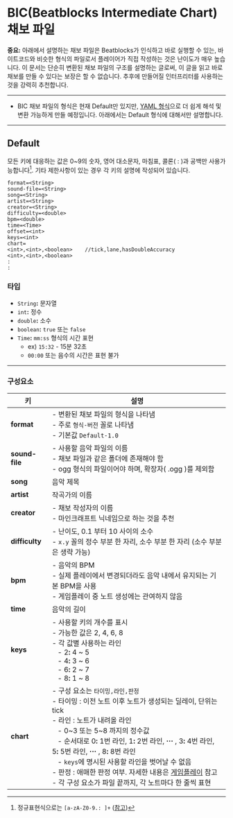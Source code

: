 # BIC(Beatblocks Intermediate Chart) 채보 파일

**중요:** 아래에서 설명하는 채보 파일은 Beatblocks가 인식하고 바로 실행할 수 있는, 바이트코드와 비슷한 형식의 파일로서
플레이어가 직접 작성하는 것은 난이도가 매우 높습니다.
이 문서는 단순히 변환된 채보 파일의 구조를 설명하는 글로써, 이 글을 읽고 바로 채보를 만들 수 있다는 보장은 할 수 없습니다.
추후에 만들어질 인터프리터를 사용하는 것을 강력히 추천합니다.

---

- BIC 채보 파일의 형식은 현재 Default만 있지만,
[YAML 형식](../src/main/java/net/spacedvoid/beatblocks/common/parser/YamlParser.java)으로
더 쉽게 해석 및 변환 가능하게 만들 예정입니다.
아래에서는 Default 형식에 대해서만 설명합니다.

---

## Default

모든 키에 대응하는 값은 0~9의 숫자, 영어 대소문자, 마침표, 콜론( : )과 공백만 사용가능합니다[^regex].
기타 제한사항이 있는 경우 각 키의 설명에 작성되어 있습니다.

```
format=<String>
sound-file=<String>
song=<String>
artist=<String>
creator=<String>
difficulty=<double>
bpm=<double>
time=<Time>
offset=<int>
keys=<int>
chart=
<int>,<int>,<boolean>    //tick,lane,hasDoubleAccuracy
<int>,<int>,<boolean>
:
:
```

### 타입

- `String`<!---->**:** 문자열
- `int`<!---->**:** 정수
- `double`<!---->**:** 소수
- `boolean`<!---->**:** `true` 또는 `false`
- `Time`<!---->**:** `mm:ss` 형식의 시간 표현
  - ex) `15:32` - 15분 32초
  - `00:00` 또는 음수의 시간은 표현 불가

---
### 구성요소

| 키              | 설명                                                                                                                                                                                                                                                                                                                                                                                                                                                        |
|----------------|-----------------------------------------------------------------------------------------------------------------------------------------------------------------------------------------------------------------------------------------------------------------------------------------------------------------------------------------------------------------------------------------------------------------------------------------------------------|
| **format**     | - 변환된 채보 파일의 형식을 나타냄<br> - 주로 `형식-버전` 꼴로 나타냄<br> - 기본값 `Default-1.0`                                                                                                                                                                                                                                                                                                                                                                                      |
| **sound-file** | - 사용할 음악 파일의 이름<br> - 채보 파일과 같은 폴더에 존재해야 함<br>- ogg 형식의 파일이어야 하며, 확장자( .ogg )를 제외함                                                                                                                                                                                                                                                                                                                                                                        |
| **song**       | 음악 제목                                                                                                                                                                                                                                                                                                                                                                                                                                                     |
| **artist**     | 작곡가의 이름                                                                                                                                                                                                                                                                                                                                                                                                                                                   |
| **creator**    | - 채보 작성자의 이름<br>- 마인크래프트 닉네임으로 하는 것을 추천                                                                                                                                                                                                                                                                                                                                                                                                                   |
| **difficulty** | - 난이도, 0.1 부터 10 사이의 소수<br>- `x.y` 꼴의 정수 부분 한 자리, 소수 부분 한 자리 (소수 부분은 생략 가능)                                                                                                                                                                                                                                                                                                                                                                               |
| **bpm**        | - 음악의 BPM<br>- 실제 플레이에서 변경되더라도 음악 내에서 유지되는 기본 BPM을 사용<br>- 게임플레이 중 노트 생성에는 관여하지 않음                                                                                                                                                                                                                                                                                                                                                                        |
| **time**       | 음악의 길이                                                                                                                                                                                                                                                                                                                                                                                                                                                    |
| **keys**       | - 사용할 키의 개수를 표시<br>- 가능한 값은 2, 4, 6, 8<br>- 각 값별 사용하는 라인 <br>&nbsp;&nbsp;&nbsp;- 2<!---->**:** 4 ~ 5 <br>&nbsp;&nbsp;&nbsp;- 4<!---->**:** 3 ~ 6 <br>&nbsp;&nbsp;&nbsp;- 6<!---->**:** 2 ~ 7 <br>&nbsp;&nbsp;&nbsp;- 8<!---->**:** 1 ~ 8                                                                                                                                                                                                                  |
| **chart**      | - 구성 요소는 `타이밍,라인,판정` <br>- 타이밍 : 이전 노트 이후 노트가 생성되는 딜레이, 단위는 tick <br>- 라인 : 노트가 내려올 라인 <br>&nbsp;&nbsp;&nbsp;- 0\~3 또는 5\~8 까지의 정수값<br>&nbsp;&nbsp;&nbsp;- 순서대로 0<!---->**:** 1번 라인, 1<!---->**:** 2번 라인, **···** , 3<!---->**:** 4번 라인, 5<!---->**:** 5번 라인, **···** , 8<!---->**:** 8번 라인 <br>&nbsp;&nbsp;&nbsp;- `keys`에 명시된 사용할 라인을 벗어날 수 없음 <br>- 판정 : 애매한 판정 여부. 자세한 내용은 [게임플레이](./Gameplay.md#애매한-판정에-대해) 참고 <br>- 각 구성 요소가 파일 끝까지, 각 노트마다 한 줄씩 표현 |

[^regex]: 정규표현식으로는 `[a-zA-Z0-9.: ]+` ([참고](../src/main/java/net/spacedvoid/beatblocks/common/parser/DefaultParser.java#L77))